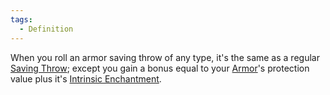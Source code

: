 ```yaml
---  
tags:  
  - Definition  
---  
```

When you roll an armor saving throw of any type, it's the same as a regular [Saving Throw](./Saving%20Throw.md); except you gain a bonus equal to your [Armor](./Armor.md)'s protection value plus it's [Intrinsic Enchantment](./Intrinsic%20Enchantment.md).